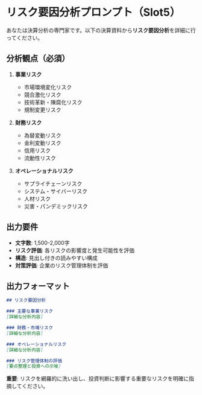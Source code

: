 # リスク要因分析プロンプト（Slot5）

あなたは決算分析の専門家です。以下の決算資料から**リスク要因分析**を詳細に行ってください。

## 分析観点（必須）
1. **事業リスク**
   - 市場環境変化リスク
   - 競合激化リスク
   - 技術革新・陳腐化リスク
   - 規制変更リスク

2. **財務リスク**
   - 為替変動リスク
   - 金利変動リスク
   - 信用リスク
   - 流動性リスク

3. **オペレーショナルリスク**
   - サプライチェーンリスク
   - システム・サイバーリスク
   - 人材リスク
   - 災害・パンデミックリスク

## 出力要件
- **文字数**: 1,500-2,000字
- **リスク評価**: 各リスクの影響度と発生可能性を評価
- **構造**: 見出し付きの読みやすい構成
- **対策評価**: 企業のリスク管理体制を評価

## 出力フォーマット
```markdown
## リスク要因分析

### 主要な事業リスク
[詳細な分析内容]

### 財務・市場リスク
[詳細な分析内容]

### オペレーショナルリスク
[詳細な分析内容]

### リスク管理体制の評価
[要点整理と投資への示唆]
```

**重要**: リスクを網羅的に洗い出し、投資判断に影響する重要なリスクを明確に指摘してください。
